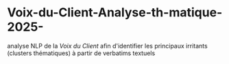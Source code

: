 # Voix-du-Client-Analyse-th-matique-2025-
analyse NLP de la *Voix du Client* afin d'identifier les principaux irritants (clusters thématiques) à partir de verbatims textuels
